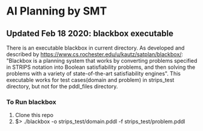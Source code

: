 # AI Planning by SMT

## Updated Feb 18 2020: blackbox executable
There is an executable blackbox in current directory. As developed and described by https://www.cs.rochester.edu/u/kautz/satplan/blackbox/: "Blackbox is a planning system that works by converting problems specified in STRIPS notation into Boolean satisfiability problems, and then solving the problems with a variety of state-of-the-art satisfiability engines".
This executable works for test cases(domain and problem) in strips_test directory, but not for the pddl_files directory. 
### To Run blackbox
1. Clone this repo 
2. $> ./blackbox -o strips_test/domain.pddl -f strips_test/problem.pddl                                                                                         
